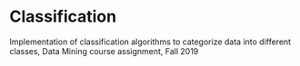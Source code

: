 # Classification
Implementation of classification algorithms to categorize data into different classes, Data Mining course assignment, Fall 2019
